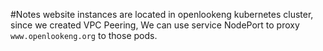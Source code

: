 #Notes
website instances are located in openlookeng kubernetes cluster, since we
created VPC Peering, We can use service NodePort to proxy `www.openlookeng.org` to
those pods.